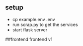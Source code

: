 ## setup

- cp example.env .env
- run scrap.py to get the services
- start flask server

##frontend 
frontend v1

